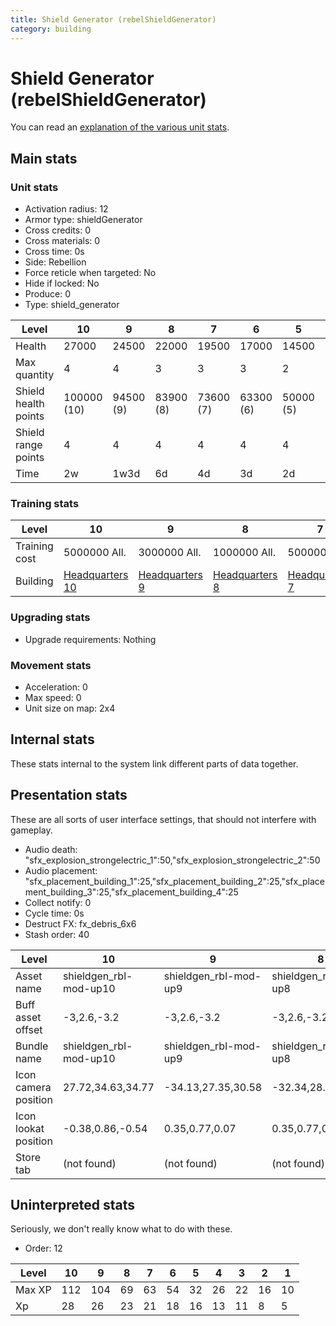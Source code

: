 ```yaml
---
title: Shield Generator (rebelShieldGenerator)
category: building
---
```


# Shield Generator (rebelShieldGenerator)

You can read an [explanation  of the various unit stats](unitexplained.md).

## Main stats

### Unit stats

  * Activation radius: 12
  * Armor type: shieldGenerator
  * Cross credits: 0
  * Cross materials: 0
  * Cross time: 0s
  * Side: Rebellion
  * Force reticle when targeted: No
  * Hide if locked: No
  * Produce: 0
  * Type: shield_generator

|Level               |10         |9        |8        |7        |6        |5        |4        |3        |2        |1        |
|--------------------|-----------|---------|---------|---------|---------|---------|---------|---------|---------|---------|
|Health              |27000      |24500    |22000    |19500    |17000    |14500    |12000    |9000     |7500     |5000     |
|Max quantity        |4          |4        |3        |3        |3        |2        |2        |2        |2        |2        |
|Shield health points|100000 (10)|94500 (9)|83900 (8)|73600 (7)|63300 (6)|50000 (5)|40000 (4)|30000 (3)|20000 (2)|10000 (1)|
|Shield range points |4          |4        |4        |4        |4        |4        |4        |3        |3        |3        |
|Time                |2w         |1w3d     |6d       |4d       |3d       |2d       |1d       |16h      |8h       |4h       |


### Training stats

|Level        |10                             |9                             |8                             |7                             |6                             |5                             |4                             |3                             |2                             |1                             |
|-------------|-------------------------------|------------------------------|------------------------------|------------------------------|------------------------------|------------------------------|------------------------------|------------------------------|------------------------------|------------------------------|
|Training cost|5000000 All.                   |3000000 All.                  |1000000 All.                  |500000 All.                   |250000 All.                   |100000 All.                   |75000 All.                    |45000 All.                    |30000 All.                    |20000 All.                    |
|Building     |[Headquarters 10](rebelHQ.html)|[Headquarters 9](rebelHQ.html)|[Headquarters 8](rebelHQ.html)|[Headquarters 7](rebelHQ.html)|[Headquarters 6](rebelHQ.html)|[Headquarters 5](rebelHQ.html)|[Headquarters 4](rebelHQ.html)|[Headquarters 4](rebelHQ.html)|[Headquarters 4](rebelHQ.html)|[Headquarters 4](rebelHQ.html)|


### Upgrading stats

  * Upgrade requirements: Nothing

### Movement stats

  * Acceleration: 0
  * Max speed: 0
  * Unit size on map: 2x4

## Internal stats

These stats internal to the system link different parts of data together.


## Presentation stats

These are all sorts of user interface settings, that should not interfere with gameplay.

  * Audio death: "sfx_explosion_strongelectric_1":50,"sfx_explosion_strongelectric_2":50
  * Audio placement: "sfx_placement_building_1":25,"sfx_placement_building_2":25,"sfx_placement_building_3":25,"sfx_placement_building_4":25
  * Collect notify: 0
  * Cycle time: 0s
  * Destruct FX: fx_debris_6x6
  * Stash order: 40

|Level               |10                    |9                    |8                    |7                    |6                    |5                    |4                    |3                    |2                    |1                    |
|--------------------|----------------------|---------------------|---------------------|---------------------|---------------------|---------------------|---------------------|---------------------|---------------------|---------------------|
|Asset name          |shieldgen_rbl-mod-up10|shieldgen_rbl-mod-up9|shieldgen_rbl-mod-up8|shieldgen_rbl-mod-up7|shieldgen_rbl-mod-up6|shieldgen_rbl-mod-up5|shieldgen_rbl-mod-up4|shieldgen_rbl-mod-up3|shieldgen_rbl-mod-up2|shieldgen_rbl-mod-up1|
|Buff asset offset   |-3,2.6,-3.2           |-3,2.6,-3.2          |-3,2.6,-3.2          |-3,2.6,-3.2          |-2.2, 2.4, -3.2      |-2.2, 2.4, -3.2      |-1,2.4,-1            |-1,1.6,-1            |-1,1.6,-1            |-0.8, 1.7, -0.2      |
|Bundle name         |shieldgen_rbl-mod-up10|shieldgen_rbl-mod-up9|shieldgen_rbl-mod-up8|shieldgen_rbl-mod-up7|shieldgen_rbl-mod-up6|shieldgen_rbl-mod-up5|shieldgen_rbl-mod-up4|shieldgen_rbl-mod-up3|shieldgen_rbl-mod-up2|shieldgen_rbl-mod-up1|
|Icon camera position|27.72,34.63,34.77     |-34.13,27.35,30.58   |-32.34,28.24,31.75   |-34.13,27.35,30.58   |-34.13,27.35,30.58   |-34.13,27.35,30.58   |-34.13,27.35,30.58   |-34.13,27.35,30.58   |-34.13,27.35,30.58   |-34.13,27.35,30.58   |
|Icon lookat position|-0.38,0.86,-0.54      |0.35,0.77,0.07       |0.35,0.77,0.07       |0.35,0.77,0.07       |0.35,0.77,0.07       |0.35,0.77,0.07       |0.35,0.77,0.07       |0.35,0.77,0.07       |0.35,0.77,0.07       |0.35,0.77,0.07       |
|Store tab           |(not found)           |(not found)          |(not found)          |(not found)          |(not found)          |(not found)          |(not found)          |(not found)          |(not found)          |defenses             |


## Uninterpreted stats

Seriously, we don't really know what to do with these.

  * Order: 12

|Level |10 |9  |8 |7 |6 |5 |4 |3 |2 |1 |
|------|---|---|--|--|--|--|--|--|--|--|
|Max XP|112|104|69|63|54|32|26|22|16|10|
|Xp    |28 |26 |23|21|18|16|13|11|8 |5 |


